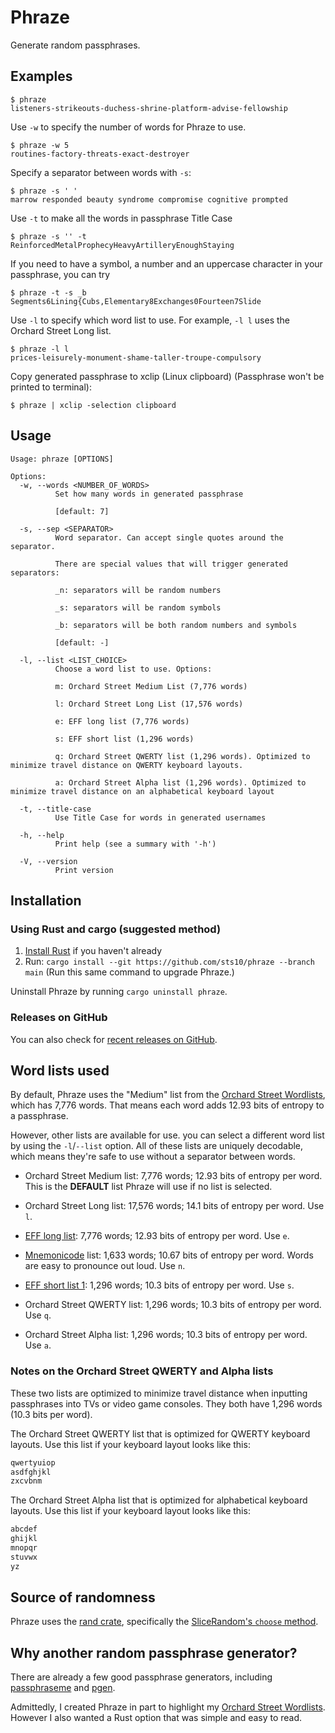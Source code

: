 # Phraze

Generate random passphrases. 

## Examples

```
$ phraze
listeners-strikeouts-duchess-shrine-platform-advise-fellowship
```

Use `-w` to specify the number of words for Phraze to use.
```
$ phraze -w 5
routines-factory-threats-exact-destroyer
```

Specify a separator between words with `-s`:
```
$ phraze -s ' '
marrow responded beauty syndrome compromise cognitive prompted
```

Use `-t` to make all the words in passphrase Title Case
```
$ phraze -s '' -t
ReinforcedMetalProphecyHeavyArtilleryEnoughStaying
```

If you need to have a symbol, a number and an uppercase character in your passphrase, you can try
```
$ phraze -t -s _b
Segments6Lining{Cubs,Elementary8Exchanges0Fourteen7Slide
```

Use `-l` to specify which word list to use. For example, `-l l` uses the Orchard Street Long list.
```
$ phraze -l l
prices-leisurely-monument-shame-taller-troupe-compulsory
```

Copy generated passphrase to xclip (Linux clipboard) (Passphrase won't be printed to terminal):
```
$ phraze | xclip -selection clipboard
```

## Usage
```text
Usage: phraze [OPTIONS]

Options:
  -w, --words <NUMBER_OF_WORDS>
          Set how many words in generated passphrase
          
          [default: 7]

  -s, --sep <SEPARATOR>
          Word separator. Can accept single quotes around the separator.
          
          There are special values that will trigger generated separators:
          
          _n: separators will be random numbers
          
          _s: separators will be random symbols
          
          _b: separators will be both random numbers and symbols
          
          [default: -]

  -l, --list <LIST_CHOICE>
          Choose a word list to use. Options:
          
          m: Orchard Street Medium List (7,776 words)
          
          l: Orchard Street Long List (17,576 words)
          
          e: EFF long list (7,776 words)
          
          s: EFF short list (1,296 words)
          
          q: Orchard Street QWERTY list (1,296 words). Optimized to minimize travel distance on QWERTY keyboard layouts.
          
          a: Orchard Street Alpha list (1,296 words). Optimized to minimize travel distance on an alphabetical keyboard layout

  -t, --title-case
          Use Title Case for words in generated usernames

  -h, --help
          Print help (see a summary with '-h')

  -V, --version
          Print version
```

## Installation

### Using Rust and cargo (suggested method)
1. [Install Rust](https://www.rust-lang.org/tools/install) if you haven't already
2. Run: `cargo install --git https://github.com/sts10/phraze --branch main` (Run this same command to upgrade Phraze.)

Uninstall Phraze by running `cargo uninstall phraze`.

### Releases on GitHub
You can also check for [recent releases on GitHub](https://github.com/sts10/phraze/releases).

## Word lists used

<!-- Phraze uses the [Orchard Street Lists](https://github.com/sts10/orchard-street-wordlists). These word lists are licensed separately. See that project's repository for licensing information concerning the word lists. All of the Orchard Street Wordlists lists are uniquely decodable, so they are safe to use without a separator between words. -->

By default, Phraze uses the "Medium" list from the [Orchard Street Wordlists](https://github.com/sts10/orchard-street-wordlists), which has 7,776 words. That means each word adds 12.93 bits of entropy to a passphrase.

However, other lists are available for use. you can select a different word list by using the `-l`/`--list` option. All of these lists are uniquely decodable, which means they're safe to use without a separator between words.

* Orchard Street Medium list: 7,776 words; 12.93 bits of entropy per word. This is the **DEFAULT** list Phraze will use if no list is selected.

* Orchard Street Long list: 17,576 words; 14.1 bits of entropy per word. Use `l`.
* [EFF long list](https://www.eff.org/deeplinks/2016/07/new-wordlists-random-passphrases): 7,776 words; 12.93 bits of entropy per word. Use `e`.
* [Mnemonicode](https://github.com/schollz/mnemonicode) list: 1,633 words; 10.67 bits of entropy per word. Words are easy to pronounce out loud. Use `n`.
* [EFF short list 1](https://www.eff.org/deeplinks/2016/07/new-wordlists-random-passphrases): 1,296 words; 10.3 bits of entropy per word. Use `s`.
* Orchard Street QWERTY list: 1,296 words; 10.3 bits of entropy per word. Use `q`. 
* Orchard Street Alpha list: 1,296 words; 10.3 bits of entropy per word. Use `a`.

### Notes on the Orchard Street QWERTY and Alpha lists
These two lists are optimized to minimize travel distance when inputting passphrases into TVs or video game consoles. They both have 1,296 words (10.3 bits per word).

The Orchard Street QWERTY list that is optimized for QWERTY keyboard layouts. Use this list if your keyboard layout looks like this:

```txt
qwertyuiop
asdfghjkl
zxcvbnm
```

The Orchard Street Alpha list that is optimized for alphabetical keyboard layouts. Use this list if your keyboard layout looks like this:

```txt
abcdef
ghijkl
mnopqr
stuvwx
yz
```

## Source of randomness

Phraze uses the [rand crate](https://github.com/rust-random/rand), specifically the [SliceRandom's `choose` method](https://docs.rs/rand/latest/rand/seq/trait.SliceRandom.html#tymethod.choose).

## Why another random passphrase generator?

There are already a few good passphrase generators, including [passphraseme](https://github.com/micahflee/passphraseme) and [pgen](https://github.com/ctsrc/Pgen). 

Admittedly, I created Phraze in part to highlight my [Orchard Street Wordlists](https://github.com/sts10/orchard-street-wordlists). However I also wanted a Rust option that was simple and easy to read.
